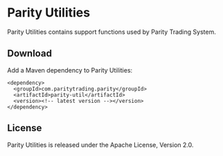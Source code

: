 Parity Utilities
================

Parity Utilities contains support functions used by Parity Trading System.


Download
--------

Add a Maven dependency to Parity Utilities:

    <dependency>
      <groupId>com.paritytrading.parity</groupId>
      <artifactId>parity-util</artifactId>
      <version><!-- latest version --></version>
    </dependency>


License
-------

Parity Utilities is released under the Apache License, Version 2.0.
